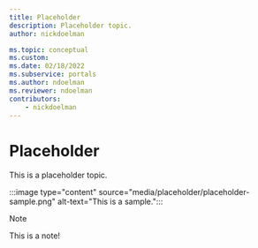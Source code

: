 ```yaml
---
title: Placeholder
description: Placeholder topic.
author: nickdoelman

ms.topic: conceptual
ms.custom: 
ms.date: 02/18/2022
ms.subservice: portals
ms.author: ndoelman
ms.reviewer: ndoelman
contributors:
    - nickdoelman
---
```


# Placeholder

This is a placeholder topic.

:::image type="content" source="media/placeholder/placeholder-sample.png" alt-text="This is a sample.":::

> [!NOTE]
> This is a note!
